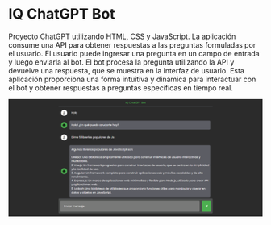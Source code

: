 # IQ ChatGPT Bot

Proyecto ChatGPT utilizando HTML, CSS y JavaScript. La aplicación consume una API para obtener respuestas a las preguntas formuladas por el usuario. El usuario puede ingresar una pregunta en un campo de entrada y luego enviarla al bot. El bot procesa la pregunta utilizando la API y devuelve una respuesta, que se muestra en la interfaz de usuario. Esta aplicación proporciona una forma intuitiva y dinámica para interactuar con el bot y obtener respuestas a preguntas específicas en tiempo real.

![Ejemplo de imagen](ejemplo.png)
